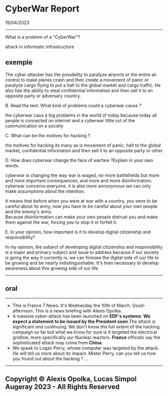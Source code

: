 # CyberWar Report

19/04/2023

----

What is a problem of a "CyberWar"?

  attack in informatic infrastructure

## exemple

  The cyber attacker has the possibility to paralyze airports or the entire air control to make planes crash and then create a movement of panic or paralyze cargo flying to put a halt to the global market and cargo traffic. He also has the ability to steal confidential information and then sell it to an opposite party or adversary country.

B. Read the text. What kind of problems could a cyberwar cause ?

  the cyberwar caus a big problems in the world of today because today all people is connected on internet and a cyberwar little cut of the communication on a society

C. What can be the motives for hacking ?

  the motives for hacking its many as is movement of panic, halt to the global market, confidential information and then sell it to an opposite party or other

D. How does cyberwar change the face of warfare ?Explain in your own words. 

  cyberwar is changing the way war is waged, no more battlefields but more and more important consequences, and more and more disinformation. cyberwar concerns everyone. it is also more annonymous we can only make assumptions about the intention.

  It means that before when you were at war with a country, you were to be careful about its army,
  now you have to be careful about your own people and the enemy's army.  
  Because disinformation can make your own people distrust you and make them against
  the war, forcing you to stop it or forfeit it.

E. In your opinion, how important is it to develop digital citizenship and responsibility?

  In my opinion, the subject of developing digital citizenship and responsibility is a major and primary subject and issue to address because if our society is going the way it currently is, we can foresee the digital side of our life to be growing and be nearly indistinguishable. It's then necessary to develop awareness about this growing side of our life.


----

## oral

----

- This is France 7 News. It's Wednesday the 10th of March. Good-afternoon. This is a news briefing with Alexis Opolka.
- A massive cyber-attack has been launched on **EDF's systems**. __We expect a statement to be issued by the President soon__.The attack is significant and continuing. We don't know the full extent of the hacking campaign so far but what we know for sure is it targeted the electrical gridline, more specifically our Nuclear reactors. **France** officials say the sophisticated attack may come from **China**.
- We speak to Logan Perry, whose computer was targeted by the attack. He will tell us more about its impact. Mister Perry, can you tell us how you found out about the
hacking ? …



----

## Copyright &copy; Alexis Opolka, Lucas Simpol Augeray 2023 - All Rights Reserved
